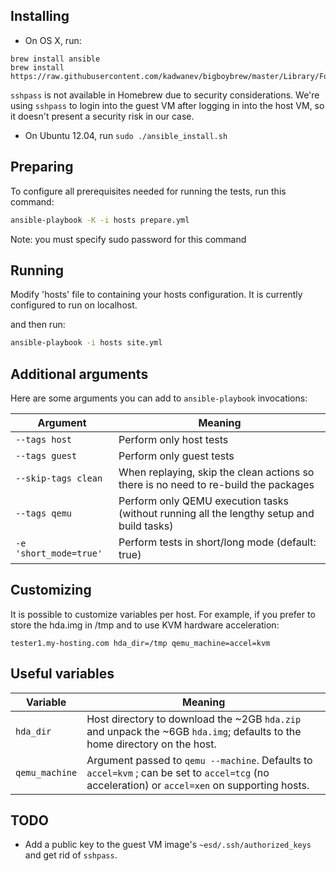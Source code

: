 ## Installing

- On OS X, run:
```
brew install ansible
brew install https://raw.githubusercontent.com/kadwanev/bigboybrew/master/Library/Formula/sshpass.rb
```

`sshpass` is not available in Homebrew due to security considerations. We're using `sshpass` to login into the guest VM after logging in into the host VM, so it doesn't present a security risk in our case.

- On Ubuntu 12.04, run `sudo ./ansible_install.sh`

## Preparing 
To configure all prerequisites needed for running the tests, run this command:

```sh
ansible-playbook -K -i hosts prepare.yml
```

Note: you must specify sudo password for this command

## Running

Modify 'hosts' file to containing your hosts configuration. 
It is currently configured to run on localhost.

and then run:

```sh
ansible-playbook -i hosts site.yml
```

## Additional arguments

Here are some arguments you can add to `ansible-playbook` invocations:

| Argument | Meaning |
| --- | --- |
| `--tags host` | Perform only host tests |
| `--tags guest` | Perform only guest tests |
| `--skip-tags clean` | When replaying, skip the clean actions so there is no need to re-build the packages |
| `--tags qemu` | Perform only QEMU execution tasks (without running all the lengthy setup and build tasks) |
| `-e 'short_mode=true'` | Perform tests in short/long mode (default: true) |

## Customizing

It is possible to customize variables per host. For example, if you prefer to store the hda.img in /tmp and to use KVM hardware acceleration:

```
tester1.my-hosting.com hda_dir=/tmp qemu_machine=accel=kvm
```

## Useful variables

| Variable | Meaning |
| --- | --- |
| `hda_dir` | Host directory to download the ~2GB `hda.zip` and unpack the ~6GB `hda.img`; defaults to the home directory on the host. |
| `qemu_machine` | Argument passed to `qemu --machine`. Defaults to `accel=kvm` ; can be set to `accel=tcg` (no acceleration) or `accel=xen` on supporting hosts. |

## TODO

- Add a public key to the guest VM image's `~esd/.ssh/authorized_keys` and get rid of `sshpass`.
